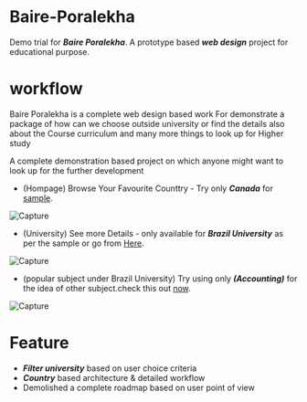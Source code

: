 # Baire-Poralekha

Demo trial for ***Baire Poralekha***. A prototype based ***web design*** project for educational purpose.

# workflow

Baire Poralekha is a complete web design based work
For demonstrate a package of how can we choose outside
university or find the details also about the
Course curriculum and many more things to look up for
Higher study

A complete demonstration based project on which
anyone might want to look up for the further development

- (Hompage) Browse Your Favourite Counttry - Try only ***Canada*** for [sample](https://niloy173.github.io/Baire-Poralekha/country.html).

![Capture](https://user-images.githubusercontent.com/63700841/181393056-684472a9-6b30-4156-a7b4-978844b8d51e.PNG)


- (University) See more Details - only available for ***Brazil University*** as per the sample or go from [Here](https://niloy173.github.io/Baire-Poralekha/single_university.html).

![Capture](https://user-images.githubusercontent.com/63700841/181393631-1cd60b0f-19ef-45b3-b6fc-4bf941424981.PNG)

- (popular subject under Brazil University) Try using only ***(Accounting)*** for the idea of other subject.check this out [now](https://niloy173.github.io/Baire-Poralekha/single_subject.html).

![Capture](https://user-images.githubusercontent.com/63700841/181393303-e4d25872-1ac6-4f6a-914c-a7c789e181cb.PNG)


# Feature

- ***Filter university*** based on user choice criteria
- ***Country*** based architecture & detailed workflow
- Demolished a complete roadmap based on user point of view
